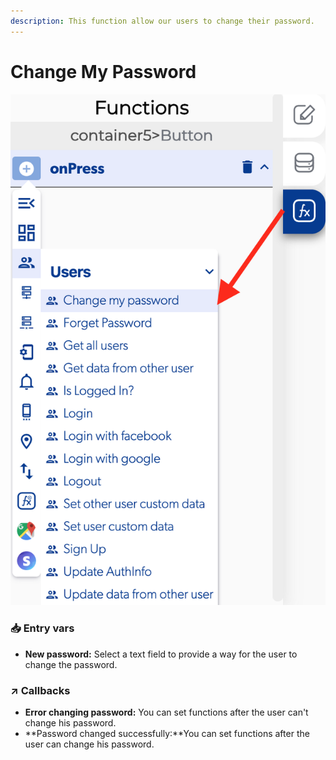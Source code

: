 ```yaml
---
description: This function allow our users to change their password.
---
```


# Change My Password

![](../../../.gitbook/assets/captura-de-pantalla-2020-02-10-a-la-s-10.31.05.png)



### 📥 Entry vars <a id="entry-vars"></a>

* **New password:** Select a text field to provide a way for the user to change the password.

### ↗ Callbacks <a id="entry-vars"></a>

* **Error changing password:** You can set functions after the user can't change his password.
* **Password changed successfully:**You can set functions after the user can change his password.

###  <a id="entry-vars"></a>



